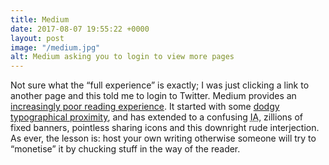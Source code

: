```yaml
---
title: Medium
date: 2017-08-07 19:55:22 +0000
layout: post
image: "/medium.jpg"
alt: Medium asking you to login to view more pages
---
```

Not sure what the &#8220;full experience&#8221; is exactly; I was just clicking a link to another page and this told me to login to Twitter. Medium provides an [increasingly poor reading experience](https://daringfireball.net/2017/06/medium_dickbars). It started with some [dodgy typographical proximity](https://www.leonpaternoster.com/2014/12/medium-paragraphs-wrong/), and has extended to a confusing <abbr title="Information Architecture">IA</abbr>, zillions of fixed banners, pointless sharing icons and this downright rude interjection. As ever, the lesson is: host your own writing otherwise someone will try to &#8220;monetise&#8221; it by chucking stuff in the way of the reader.